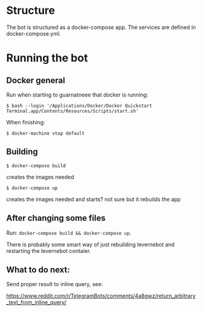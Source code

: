 
# Structure

The bot is structured as a docker-compose app. The services are
defined in docker-compose.yml.

# Running the bot

## Docker general


Run when starting to guarnatneee that docker is running:

	$ bash --login '/Applications/Docker/Docker Quickstart Terminal.app/Contents/Resources/Scripts/start.sh'

When finishing:

	$ docker-machine stop default


## Building

	$ docker-compose build

creates the images needed

	$ docker-compose up

creates the images needed
and starts? not sure but it rebuilds the app


## After changing some files

Run: `docker-compose build && docker-compose up`.

There is probably some smart way of just rebuilding levernebot
and restarting the levernebot contaier.

## What to do next:

Send proper result to inline query, see:

https://www.reddit.com/r/TelegramBots/comments/4a8gwz/return_arbitrary_text_from_inline_query/



